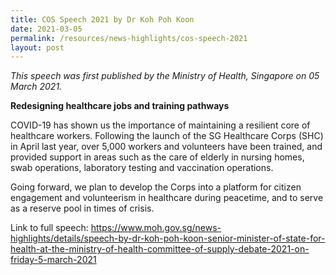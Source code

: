 ```yaml
---
title: COS Speech 2021 by Dr Koh Poh Koon
date: 2021-03-05
permalink: /resources/news-highlights/cos-speech-2021
layout: post
---
```

*This speech was first published by the Ministry of Health, Singapore on 05 March 2021.*

**Redesigning healthcare jobs and training pathways**

COVID-19 has shown us the importance of maintaining a resilient core of healthcare workers. Following the launch of the SG Healthcare Corps (SHC) in April last year, over 5,000 workers and volunteers have been trained, and provided support in areas such as the care of elderly in nursing homes, swab operations, laboratory testing and vaccination operations.

Going forward, we plan to develop the Corps into a platform for citizen engagement and volunteerism in healthcare during peacetime, and to serve as a reserve pool in times of crisis.

Link to full speech: https://www.moh.gov.sg/news-highlights/details/speech-by-dr-koh-poh-koon-senior-minister-of-state-for-health-at-the-ministry-of-health-committee-of-supply-debate-2021-on-friday-5-march-2021